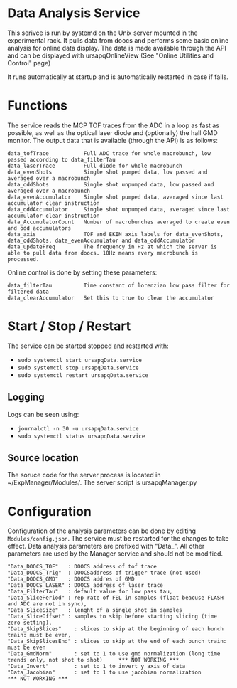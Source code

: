 Data Analysis Service
=======

This serivce is run by systemd on the Unix server mounted in the experimental rack. It pulls data from doocs and performs some basic online analysis for online data display. The data is made available through the API and can be displayed with ursapqOnlineView (See "Online Utilities and Control" page)

It runs automatically at startup and is automatically restarted in case if fails.

# Functions
The service reads the MCP TOF traces from the ADC in a loop as fast as possible, as well as the optical laser diode and (optionally) the hall GMD monitor. The output data that is available (through the API) is as follows:

``` 
data_tofTrace           Full ADC trace for whole macrobunch, low passed according to data_filterTau 
data_laserTrace         Full diode for whole macrobunch
data_evenShots          Single shot pumped data, low passed and averaged over a macrobunch
data_oddShots           Single shot unpumped data, low passed and averaged over a macrobunch
data_evenAccumulator    Single shot pumped data, averaged since last accumulator clear instruction
data_oddAccumulator     Single shot unpumped data, averaged since last accumulator clear instruction
data_AccumulatorCount   Number of macrobunches averaged to create even and odd accumulators
data_axis               TOF and EKIN axis labels for data_evenShots, data_oddShots, data_evenAccumulator and data_oddAccumulator
data_updateFreq         The frequency in Hz at which the server is able to pull data from doocs. 10Hz means every macrobunch is processed.
```

Online control is done by setting these parameters:
``` 
data_filterTau          Time constant of lorenzian low pass filter for filtered data
data_clearAccumulator   Set this to true to clear the accumulator
``` 

# Start / Stop / Restart

The service can be started stopped and restarted with:
* `sudo systemctl start ursapqData.service`
* `sudo systemctl stop ursapqData.service`
* `sudo systemctl restart ursapqData.service`

## Logging
Logs can be seen using:
* `journalctl -n 30 -u ursapqData.service`
* `sudo systemctl status ursapqData.service`

## Source location
The soruce code for the server process is located in ~/ExpManager/Modules/. The server script is ursapqManager.py

# Configuration

Configuration of the analysis parameters can be done by editing `Modules/config.json`. The service must be restarted for the changes to take effect. Data analysis parameters are prefixed with "Data_". All other parameters are used by the Manager service and should not be modified.

```
"Data_DOOCS_TOF"   : DOOCS address of tof trace
"Data_DOOCS_Trig"  : DOOCSaddress of trigger trace (not used)
"Data_DOOCS_GMD"   : DOOCS addres of GMD
"Data_DOOCS_LASER" : DOOCS address of laser trace
"Data_FilterTau"   : default value for low pass tau,
"Data_SlicePeriod" : rep rate of FEL in samples (float beacuse FLASH and ADC are not in sync),
"Data_SliceSize"   : lenght of a single shot in samples
"Data_SliceOffset" : samples to skip before starting slicing (time zero setting),
"Data_SkipSlices"    : slices to skip at the beginning of each bunch train: must be even,
"Data_SkipSlicesEnd" : slices to skip at the end of each bunch train: must be even  
"Data_GmdNorm"       : set to 1 to use gmd normalization (long time trends only, not shot to shot)     *** NOT WORKING ***
"Data_Invert"        : set to 1 to invert y axis of data
"Data_Jacobian"      : set to 1 to use jacobian normalization                                          *** NOT WORKING ***
```

